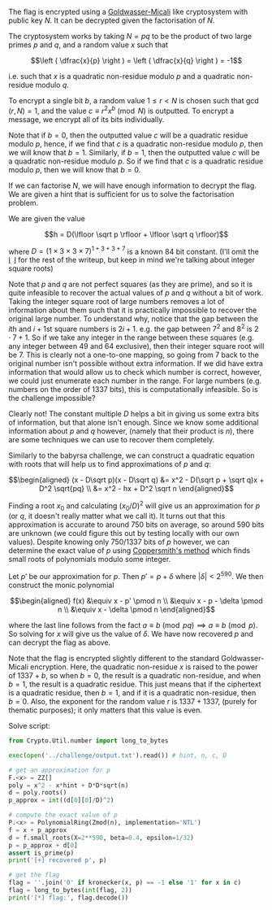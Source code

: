 The flag is encrypted using a [Goldwasser-Micali](https://en.wikipedia.org/wiki/Goldwasser%E2%80%93Micali_cryptosystem) like cryptosystem with public key $N$. It can be decrypted given the factorisation of $N$.

The cryptosystem works by taking $N = pq$ to be the product of two large primes $p$ and $q$, and a random value $x$ such that

$$\left ( \dfrac{x}{p} \right ) = \left ( \dfrac{x}{q} \right ) = -1$$

i.e. such that $x$ is a quadratic non-residue modulo $p$ and a quadratic non-residue modulo $q$.

To encrypt a single bit $b$, a random value $1 \leq r < N$ is chosen such that $\gcd(r, N) = 1$, and the value $c \equiv r^2 x^b \pmod N$ is outputted. To encrypt a message, we encrypt all of its bits individually.

Note that if $b = 0$, then the outputted value $c$ will be a quadratic residue modulo $p$, hence, if we find that $c$ is a quadratic non-residue modulo $p$, then we will know that $b = 1$. Similarly, if $b = 1$, then the outputted value $c$ will be a quadratic non-residue modulo $p$. So if we find that $c$ is a quadratic residue modulo $p$, then we will know that $b = 0$.

If we can factorise $N$, we will have enough information to decrypt the flag. We are given a hint that is sufficient for us to solve the factorisation problem.

We are given the value

$$h = D(\lfloor \sqrt p \rfloor + \lfloor \sqrt q \rfloor)$$

where $D = (1 \times 3 \times 3 \times 7)^{1 + 3 + 3 + 7}$ is a known 84 bit constant. (I'll omit the $\lfloor \ \rfloor$ for the rest of the writeup, but keep in mind we're talking about integer square roots)

Note that $p$ and $q$ are not perfect squares (as they are prime), and so it is quite infeasible to recover the actual values of $p$ and $q$ without a bit of work. Taking the integer square root of large numbers removes a lot of information about them such that it is practically impossible to recover the original large number. To understand why, notice that the gap between the $i$th and $i+1$st square numbers is $2i + 1$. e.g. the gap between $7^2$ and $8^2$ is $2 \cdot 7 + 1$. So if we take any integer in the range between these squares (e.g. any integer between 49 and 64 exclusive), then their integer square root will be $7$. This is clearly not a one-to-one mapping, so going from $7$ back to the original number isn't possible without extra information. If we did have extra information that would allow us to check which number is correct, however, we could just enumerate each number in the range. For large numbers (e.g. numbers on the order of 1337 bits), this is computationally infeasible. So is the challenge impossible?

Clearly not! The constant multiple $D$ helps a bit in giving us some extra bits of information, but that alone isn't enough. Since we know some additional information about $p$ and $q$ however, (namely that their product is $n$), there are some techniques we can use to recover them completely.

Similarly to the babyrsa challenge, we can construct a quadratic equation with roots that will help us to find approximations of $p$ and $q$:

$$\begin{aligned}
(x - D\sqrt p)(x - D\sqrt q) &= x^2 - D(\sqrt p + \sqrt q)x + D^2 \sqrt{pq} \\
                                              &= x^2 - hx + D^2 \sqrt n
\end{aligned}$$

Finding a root $x_0$ and calculating $(x_0/D)^2$ will give us an approximation for $p$ (or $q$, it doesn't really matter what we call it). It turns out that this approximation is accurate to around 750 bits on average, so around 590 bits are unknown (we could figure this out by testing locally with our own values). Despite knowing only 750/1337 bits of $p$ however,  we can determine the exact value of $p$ using [Coppersmith's method](https://en.wikipedia.org/wiki/Coppersmith%27s_attack) which finds small roots of polynomials modulo some integer.

Let $p'$ be our approximation for $p$. Then $p' = p + \delta$ where $|\delta| < 2^{590}$. We then construct the monic polynomial

$$\begin{aligned}
    f(x) &\equiv x - p' \pmod n \\
           &\equiv x - p - \delta \pmod n \\
           &\equiv x - \delta \pmod n
\end{aligned}$$

where the last line follows from the fact $a \equiv b \pmod {pq} \implies a \equiv b \pmod p$. So solving for $x$ will give us the value of $\delta$. We have now recovered $p$ and can decrypt the flag as above.

Note that the flag is encrypted slightly different to the standard Goldwasser-Micali encryption. Here, the quadratic non-residue $x$ is raised to the power of $1337 + b$, so when $b = 0$, the result is a quadratic non-residue, and when $b = 1$, the result is a quadratic residue. This just means that if the ciphertext is a quadratic residue, then $b = 1$, and if it is a quadratic non-residue, then $b = 0$. Also, the exponent for the random value $r$ is $1337+1337$, (purely for thematic purposes); it only matters that this value is even.

Solve script:

```python
from Crypto.Util.number import long_to_bytes

exec(open('../challenge/output.txt').read()) # hint, n, c, D

# get an approximation for p
F.<x> = ZZ[]
poly = x^2 - x*hint + D*D*sqrt(n)
d = poly.roots()
p_approx = int((d[0][0]/D)^2)

# compute the exact value of p
P.<x> = PolynomialRing(Zmod(n), implementation='NTL')
f = x + p_approx
d = f.small_roots(X=2**590, beta=0.4, epsilon=1/32)
p = p_approx + d[0]
assert is_prime(p)
print('[+] recovered p', p)

# get the flag
flag = ''.join('0' if kronecker(x, p) == -1 else '1' for x in c)
flag = long_to_bytes(int(flag, 2))
print('[*] flag:', flag.decode())
```
